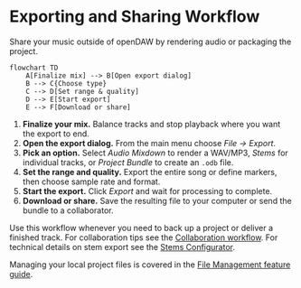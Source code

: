 # Exporting and Sharing Workflow

Share your music outside of openDAW by rendering audio or packaging the project.

```mermaid
flowchart TD
    A[Finalize mix] --> B[Open export dialog]
    B --> C{Choose type}
    C --> D[Set range & quality]
    D --> E[Start export]
    E --> F[Download or share]
```

1. **Finalize your mix.** Balance tracks and stop playback where you want the export to end.
2. **Open the export dialog.** From the main menu choose _File → Export_.
3. **Pick an option.** Select _Audio Mixdown_ to render a WAV/MP3, _Stems_ for individual tracks, or _Project Bundle_ to create an `.odb` file.
4. **Set the range and quality.** Export the entire song or define markers, then choose sample rate and format.
5. **Start the export.** Click _Export_ and wait for processing to complete.
6. **Download or share.** Save the resulting file to your computer or send the bundle to a collaborator.

Use this workflow whenever you need to back up a project or deliver a finished track. For collaboration tips see the [Collaboration workflow](collaboration.md). For technical details on stem export see the [Stems Configurator](../../docs-dev/services/stems.md).

Managing your local project files is covered in the [File Management feature guide](../features/file-management.md).
